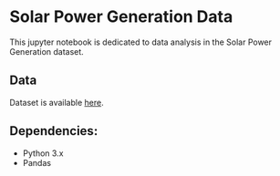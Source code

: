 # Solar Power Generation Data

This jupyter notebook is dedicated to data analysis in the Solar Power Generation dataset.

## Data
Dataset is available [here](https://www.kaggle.com/anikannal/solar-power-generation-data).

## Dependencies:
  - Python 3.x
  - Pandas
